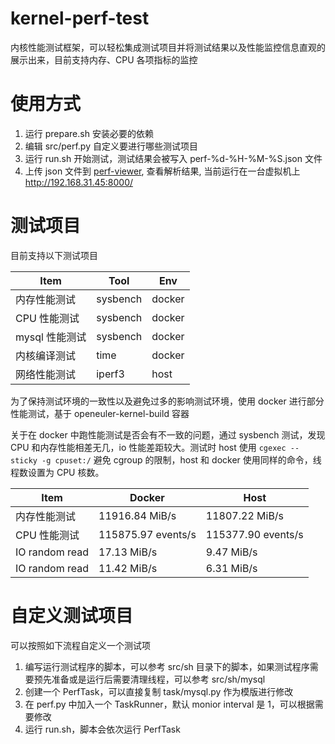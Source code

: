 # kernel-perf-test

内核性能测试框架，可以轻松集成测试项目并将测试结果以及性能监控信息直观的展示出来，目前支持内存、CPU 各项指标的监控

# 使用方式

1. 运行 prepare.sh 安装必要的依赖
2. 编辑 src/perf.py 自定义要进行哪些测试项目
3. 运行 run.sh 开始测试，测试结果会被写入 perf-%d-%H-%M-%S.json 文件
4. 上传 json 文件到 [perf-viewer](https://newgh.smartx.com/kernel/perf-viewer), 查看解析结果, 当前运行在一台虚拟机上 http://192.168.31.45:8000/

# 测试项目

目前支持以下测试项目

| Item           | Tool     | Env    |
| -------------- | -------- | ------ |
| 内存性能测试   | sysbench | docker |
| CPU 性能测试   | sysbench | docker |
| mysql 性能测试 | sysbench | docker |
| 内核编译测试   | time     | docker |
| 网络性能测试   | iperf3   | host   |

为了保持测试环境的一致性以及避免过多的影响测试环境，使用 docker 进行部分性能测试，基于 openeuler-kernel-build 容器

关于在 docker 中跑性能测试是否会有不一致的问题，通过 sysbench 测试，发现CPU 和内存性能相差无几，io 性能差距较大。测试时 host 使用 `cgexec --sticky -g cpuset:/` 避免 cgroup 的限制，host 和 docker 使用同样的命令，线程数设置为 CPU 核数。

| Item           | Docker             | Host               |
| -------------- | ------------------ | ------------------ |
| 内存性能测试   | 11916.84 MiB/s     | 11807.22 MiB/s     |
| CPU 性能测试   | 115875.97 events/s | 115377.90 events/s |
| IO random read | 17.13 MiB/s        | 9.47 MiB/s         |
| IO random read | 11.42 MiB/s        | 6.31 MiB/s         |

# 自定义测试项目

可以按照如下流程自定义一个测试项

1. 编写运行测试程序的脚本，可以参考 src/sh 目录下的脚本，如果测试程序需要预先准备或是运行后需要清理线程，可以参考 src/sh/mysql
2. 创建一个 PerfTask，可以直接复制 task/mysql.py 作为模版进行修改
3. 在 perf.py 中加入一个 TaskRunner，默认 monior interval 是 1，可以根据需要修改
4. 运行 run.sh，脚本会依次运行 PerfTask

